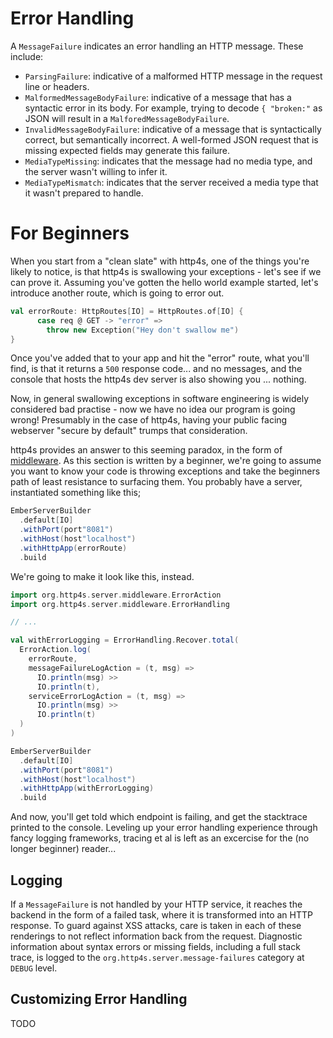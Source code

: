 # Error Handling

A `MessageFailure` indicates an error handling an HTTP message.  These
include:

* `ParsingFailure`: indicative of a malformed HTTP message in the
  request line or headers.
* `MalformedMessageBodyFailure`: indicative of a message that has a
  syntactic error in its body.  For example, trying to decode `{
  "broken:"` as JSON will result in a `MalforedMessageBodyFailure`.
* `InvalidMessageBodyFailure`: indicative of a message that is
  syntactically correct, but semantically incorrect.  A well-formed
  JSON request that is missing expected fields may generate this
  failure.
* `MediaTypeMissing`: indicates that the message had no media type,
  and the server wasn't willing to infer it.
* `MediaTypeMismatch`: indicates that the server received a media
  type that it wasn't prepared to handle.

# For Beginners

When you start from a "clean slate" with http4s, one of the things you're likely to notice, is that http4s is swallowing your exceptions - let's see if we can prove it. Assuming you've gotten the hello world example started, let's introduce another route, which is going to error out.

```scala mdoc:silent
val errorRoute: HttpRoutes[IO] = HttpRoutes.of[IO] { 
      case req @ GET -> "error" =>
        throw new Exception("Hey don't swallow me")
}
```
Once you've added that to your app and hit the "error" route, what you'll find, is that it returns a `500` response code... and no messages, and the console that hosts the http4s dev server is also showing you ... nothing. 

Now, in general swallowing exceptions in software engineering is widely considered bad practise - now we have no idea our program is going wrong! Presumably in the case of http4s, having your public facing webserver "secure by default" trumps that consideration. 

http4s provides an answer to this seeming paradox, in the form of [middleware](middleware.md). As this section is written by a beginner, we're going to assume you want to know your code is throwing exceptions and take the beginners path of least resistance to surfacing them. You probably have a server, instantiated something like this; 

```scala mdoc:silent
EmberServerBuilder
  .default[IO]
  .withPort(port"8081")
  .withHost(host"localhost")
  .withHttpApp(errorRoute)
  .build
```

We're going to make it look like this, instead. 

```scala mdoc:silent
import org.http4s.server.middleware.ErrorAction
import org.http4s.server.middleware.ErrorHandling

// ...

val withErrorLogging = ErrorHandling.Recover.total(
  ErrorAction.log(
    errorRoute,
    messageFailureLogAction = (t, msg) => 
      IO.println(msg) >>
      IO.println(t),                
    serviceErrorLogAction = (t, msg) => 
      IO.println(msg) >>
      IO.println(t)   
  )
)

EmberServerBuilder
  .default[IO]
  .withPort(port"8081")
  .withHost(host"localhost")
  .withHttpApp(withErrorLogging)
  .build
```
And now, you'll get told which endpoint is failing, and get the stacktrace printed to the console. Leveling up your error handling experience through fancy logging frameworks, tracing et al is left as an excercise for the (no longer beginner) reader... 

## Logging

If a `MessageFailure` is not handled by your HTTP service, it reaches
the backend in the form of a failed task, where it is transformed into
an HTTP response.  To guard against XSS attacks, care is taken in each
of these renderings to not reflect information back from the request.
Diagnostic information about syntax errors or missing fields,
including a full stack trace, is logged to the
`org.http4s.server.message-failures` category at `DEBUG` level.

## Customizing Error Handling

TODO
